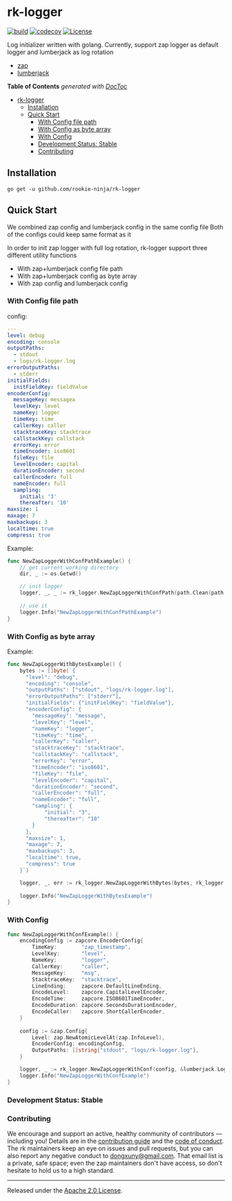# rk-logger
[![build](https://github.com/rookie-ninja/rk-logger/actions/workflows/ci.yml/badge.svg)](https://github.com/rookie-ninja/rk-logger/actions/workflows/ci.yml)
[![codecov](https://codecov.io/gh/rookie-ninja/rk-logger/branch/master/graph/badge.svg?token=QQ5WZ5JBD4)](https://codecov.io/gh/rookie-ninja/rk-logger)
[![License](https://img.shields.io/badge/License-Apache%202.0-blue.svg)](https://opensource.org/licenses/Apache-2.0)

Log initializer written with golang.
Currently, support zap logger as default logger and lumberjack as log rotation

- [zap](https://github.com/uber-go/zap)
- [lumberjack](https://github.com/natefinch/lumberjack)

<!-- START doctoc generated TOC please keep comment here to allow auto update -->
<!-- DON'T EDIT THIS SECTION, INSTEAD RE-RUN doctoc TO UPDATE -->
**Table of Contents**  *generated with [DocToc](https://github.com/thlorenz/doctoc)*

- [rk-logger](#rk-logger)
  - [Installation](#installation)
  - [Quick Start](#quick-start)
    - [With Config file path](#with-config-file-path)
    - [With Config as byte array](#with-config-as-byte-array)
    - [With Config](#with-config)
    - [Development Status: Stable](#development-status-stable)
    - [Contributing](#contributing)

<!-- END doctoc generated TOC please keep comment here to allow auto update -->

## Installation
`go get -u github.com/rookie-ninja/rk-logger`

## Quick Start
We combined zap config and lumberjack config in the same config file
Both of the configs could keep same format as it 

In order to init zap logger with full log rotation, rk-logger support three different utility functions
- With zap+lumberjack config file path
- With zap+lumberjack config as byte array
- With zap config and lumberjack config

### With Config file path
config:
```yaml
---
level: debug
encoding: console
outputPaths:
  - stdout
  - logs/rk-logger.log
errorOutputPaths:
  - stderr
initialFields:
  initFieldKey: fieldValue
encoderConfig:
  messageKey: messagea
  levelKey: level
  nameKey: logger
  timeKey: time
  callerKey: caller
  stacktraceKey: stacktrace
  callstackKey: callstack
  errorKey: error
  timeEncoder: iso8601
  fileKey: file
  levelEncoder: capital
  durationEncoder: second
  callerEncoder: full
  nameEncoder: full
  sampling:
    initial: '3'
    thereafter: '10'
maxsize: 1
maxage: 7
maxbackups: 3
localtime: true
compress: true
```

Example:
```go
func NewZapLoggerWithConfPathExample() {
    // get current working directory
    dir, _ := os.Getwd()

    // init logger 
    logger, _, _ := rk_logger.NewZapLoggerWithConfPath(path.Clean(path.Join(dir, "/assets/zap.yaml")), rk_logger.YAML)
    
    // use it 
    logger.Info("NewZapLoggerWithConfPathExample")
}
```
### With Config as byte array
Example:
```go
func NewZapLoggerWithBytesExample() {
    bytes := []byte(`{
      "level": "debug",
      "encoding": "console",
      "outputPaths": ["stdout", "logs/rk-logger.log"],
      "errorOutputPaths": ["stderr"],
      "initialFields": {"initFieldKey": "fieldValue"},
      "encoderConfig": {
        "messageKey": "message",
        "levelKey": "level",
        "nameKey": "logger",
        "timeKey": "time",
        "callerKey": "caller",
        "stacktraceKey": "stacktrace",
        "callstackKey": "callstack",
        "errorKey": "error",
        "timeEncoder": "iso8601",
        "fileKey": "file",
        "levelEncoder": "capital",
        "durationEncoder": "second",
        "callerEncoder": "full",
        "nameEncoder": "full",
        "sampling": {
            "initial": "3",
            "thereafter": "10"
        }
      },
      "maxsize": 1,
      "maxage": 7,
      "maxbackups": 3,
      "localtime": true,
      "compress": true
    }`)

    logger, _, err := rk_logger.NewZapLoggerWithBytes(bytes, rk_logger.JSON)
    
    logger.Info("NewZapLoggerWithBytesExample")
}
```
### With Config
```go
func NewZapLoggerWithConfExample() {
    encodingConfig := zapcore.EncoderConfig{
        TimeKey:        "zap_timestamp",
        LevelKey:       "level",
        NameKey:        "logger",
        CallerKey:      "caller",
        MessageKey:     "msg",
        StacktraceKey:  "stacktrace",
        LineEnding:     zapcore.DefaultLineEnding,
        EncodeLevel:    zapcore.CapitalLevelEncoder,
        EncodeTime:     zapcore.ISO8601TimeEncoder,
        EncodeDuration: zapcore.SecondsDurationEncoder,
        EncodeCaller:   zapcore.ShortCallerEncoder,
    }
    
    config := &zap.Config{
        Level: zap.NewAtomicLevelAt(zap.InfoLevel),
        EncoderConfig: encodingConfig,
        OutputPaths: []string{"stdout", "logs/rk-logger.log"},
    }

    logger, _ := rk_logger.NewZapLoggerWithConf(config, &lumberjack.Logger{})
    logger.Info("NewZapLoggerWithConfExample")
}
```

### Development Status: Stable

### Contributing
We encourage and support an active, healthy community of contributors &mdash;
including you! Details are in the [contribution guide](CONTRIBUTING.md) and
the [code of conduct](CODE_OF_CONDUCT.md). The rk maintainers keep an eye on
issues and pull requests, but you can also report any negative conduct to
dongxuny@gmail.com. That email list is a private, safe space; even the zap
maintainers don't have access, so don't hesitate to hold us to a high
standard.

<hr>

Released under the [Apache 2.0 License](LICENSE).

